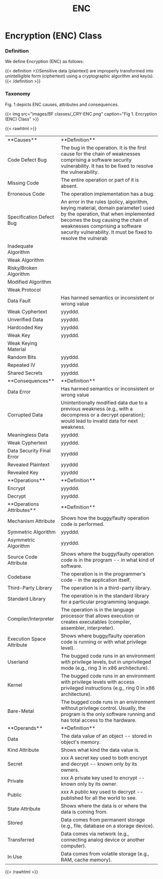 ﻿---
weight: 3
title: "ENC"
---
# Encryption (ENC) Class

### Definition

We define Encryption (ENC) as follows:

{{< definition >}}Sensitive data (plaintext) are improperly transformed into unintelligible form (ciphertext) using a cryptographic algorithm and key(s).{{< /definition >}}

### Taxonomy

Fig. 1 depicts ENC causes, attributes and consequences.

{{< img src="images/BF classes/_CRY-ENC.png" caption="Fig 1. Encryption (ENC) Class" >}}


{{< rawhtml >}}
<table class="table">
		<tr>
			<td>
				**Causes**
			</td>
	<td>
				**Definition**
			</td>
	</tr>
	<tr>
			<td>Code Defect Bug</td>
	<td>The bug in the operation. It is the first cause for the chain of weaknesses comprising a software security vulnerability. It has to be fixed to resolve the vulnerability.</td>
	</tr>
	<tr>
			<td>Missing Code </td>
	<td>The entire operation or part of it is absent.</td>
	</tr>
	<tr>
			<td>Erroneous Code </td>
	<td>The operation implementation has a bug.</td>
	</tr>
	<tr>
			<td>Specification Defect Bug</td>
	<td>An error in the rules (policy, algorithm, keying material, domain parameter) used by the operation, that when implemented becomes the bug causing the chain of weaknesses comprising a software security vulnerability. It must be fixed to resolve the vulnerab</td>
	</tr>
	<tr>
			<td>Inadequate Algorithm </td>
	<td></td>
	</tr>
	<tr>
			<td>Weak Algorithm </td>
	<td></td>
	</tr>
	<tr>
			<td>Risky/Broken Algorithm </td>
	<td></td>
	</tr>
	<tr>
			<td>Modified Algorithm </td>
	<td></td>
	</tr>
	<tr>
			<td>Weak Protocol </td>
	<td></td>
	</tr>
	<tr>
			<td>Data Fault</td>
	<td>Has harmed semantics or inconsistent or wrong value</td>
	</tr>
	<tr>
			<td>Weak Cyphertext </td>
	<td>yyyddd.</td>
	</tr>
	<tr>
			<td>Unverified Data </td>
	<td>yyyddd.</td>
	</tr>
	<tr>
			<td>Hardcoded Key </td>
	<td>yyyddd.</td>
	</tr>
	<tr>
			<td>Weak Key </td>
	<td>yyyddd.</td>
	</tr>
	<tr>
			<td>Weak Keying Material </td>
	<td></td>
	</tr>
	<tr>
			<td>Random Bits </td>
	<td>yyyddd.</td>
	</tr>
	<tr>
			<td>Repeated IV </td>
	<td>yyyddd.</td>
	</tr>
	<tr>
			<td>Shared Secrets </td>
	<td>yyyddd.</td>
	</tr>
	<tr>
			<td>
				**Consequences**
			</td>
	<td>
				**Definition**
			</td>
	</tr>
	<tr>
			<td>Data Error</td>
	<td>Has harmed semantics or inconsistent or wrong value</td>
	</tr>
	<tr>
			<td>Corrupted Data </td>
	<td>Unintentionally modified data due to a previous weakness (e.g., with a decompress or a decrypt operation); would lead to invalid data for next weakness.</td>
	</tr>
	<tr>
			<td>Meaningless Data </td>
	<td>yyyddd.</td>
	</tr>
	<tr>
			<td>Weak Cyphertext </td>
	<td>yyyddd.</td>
	</tr>
	<tr>
			<td>Data Security Final Error</td>
	<td>yyyddd</td>
	</tr>
	<tr>
			<td>Revealed Plaintext </td>
	<td>yyyddd</td>
	</tr>
	<tr>
			<td>Revealed Key </td>
	<td>yyyddd</td>
	</tr>
	<tr>
			<td>
				**Operations**
			</td>
	<td>
				**Definition**
			</td>
	</tr>
	<tr>
			<td>Encrypt </td>
	<td>yyyddd.</td>
	</tr>
	<tr>
			<td>Decrypt </td>
	<td>yyyddd.</td>
	</tr>
	<tr>
			<td>
				**Operations Attributes**
			</td>
	<td>
				**Definition**
			</td>
	</tr>
	<tr>
			<td>Mechanism Attribute</td>
	<td>Shows how the buggy/faulty operation code is performed.</td>
	</tr>
	<tr>
			<td>Symmetric Algorithm </td>
	<td>yyyddd.</td>
	</tr>
	<tr>
			<td>Asymmetric Algorithm </td>
	<td>yyyddd.</td>
	</tr>
	<tr>
			<td>Source Code Attribute</td>
	<td>Shows where the buggy/faulty operation code is in the program -- in what kind of software.</td>
	</tr>
	<tr>
			<td>Codebase </td>
	<td>The operation is in the programmer's code - in the application itself.</td>
	</tr>
	<tr>
			<td>Third-Party Library </td>
	<td>The operation is in a third-party library.</td>
	</tr>
	<tr>
			<td>Standard Library </td>
	<td>The operation is in the standard library for a particular programming language.</td>
	</tr>
	<tr>
			<td>Compiler/Interpreter </td>
	<td>The operation is in the language processor that allows execution or creates executables (compiler, assembler, interpreter).</td>
	</tr>
	<tr>
			<td>Execution Space Attribute</td>
	<td>Shows where buggy/faulty operation code is running or with what privilege level).</td>
	</tr>
	<tr>
			<td>Userland </td>
	<td>The bugged code runs in an environment with privilege levels, but in unprivileged mode (e.g., ring 3 in x86 architecture).</td>
	</tr>
	<tr>
			<td>Kernel </td>
	<td>The bugged code runs in an environment with privilege levels with access privileged instructions (e.g., ring 0 in x86 architecture).</td>
	</tr>
	<tr>
			<td>Bare-Metal </td>
	<td>The bugged code runs in an environment without privilege control. Usually, the program is the only software running and has total access to the hardware.</td>
	</tr>
	<tr>
			<td>
				**Operands**
			</td>
	<td>
				**Definition**
			</td>
	</tr>
	<tr>
			<td>Data </td>
	<td>The data value of an object -- stored in object's memory.</td>
	</tr>
	<tr>
			<td>Kind Attribute</td>
	<td>Shows what kind the data value is.</td>
	</tr>
	<tr>
			<td>Secret </td>
	<td>xxx A secret key used to both encrypt and decrypt -- known only by its owners.</td>
	</tr>
	<tr>
			<td>Private </td>
	<td>xxx A private key used to encrypt -- known only by its owner.</td>
	</tr>
	<tr>
			<td>Public </td>
	<td>xxx A public key used to decrypt -- published for all the world to see.</td>
	</tr>
	<tr>
			<td>State Attribute</td>
	<td>Shows where the data is or where the data is coming from.</td>
	</tr>
	<tr>
			<td>Stored </td>
	<td>Data comes from permanent storage (e.g., file, database on a storage device).</td>
	</tr>
	<tr>
			<td>Transferred </td>
	<td>Data comes via network (e.g., connecting analog device or another computer).</td>
	</tr>
	<tr>
			<td>In Use </td>
	<td>Data comes from volatile storage (e.g., RAM, cache memory).</td>
	</tr>
	
</table>
{{< /rawhtml >}}
	